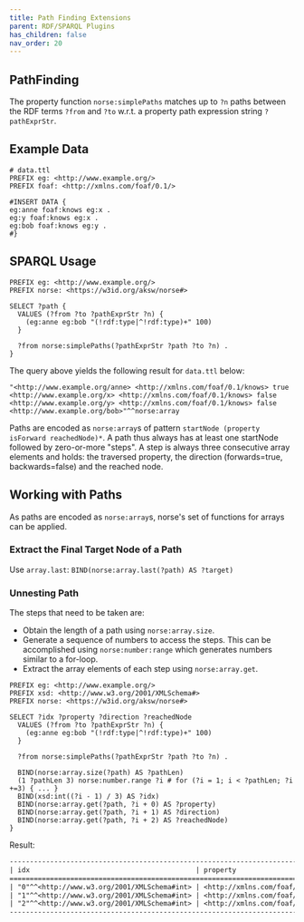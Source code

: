 ```yaml
---
title: Path Finding Extensions
parent: RDF/SPARQL Plugins
has_children: false
nav_order: 20
---
```


## PathFinding
The property function `norse:simplePaths` matches up to `?n` paths between the RDF terms `?from` and `?to` w.r.t. a property path expression string `?pathExprStr`.

## Example Data

```ttl
# data.ttl
PREFIX eg: <http://www.example.org/>
PREFIX foaf: <http://xmlns.com/foaf/0.1/>

#INSERT DATA {
eg:anne foaf:knows eg:x .
eg:y foaf:knows eg:x .
eg:bob foaf:knows eg:y .
#}
```

## SPARQL Usage

```sparql
PREFIX eg: <http://www.example.org/>
PREFIX norse: <https://w3id.org/aksw/norse#>

SELECT ?path {
  VALUES (?from ?to ?pathExprStr ?n) {
    (eg:anne eg:bob "(!rdf:type|^!rdf:type)+" 100)
  }

  ?from norse:simplePaths(?pathExprStr ?path ?to ?n) .
}
```

The query above yields the following result for `data.ttl` below:

```
"<http://www.example.org/anne> <http://xmlns.com/foaf/0.1/knows> true <http://www.example.org/x> <http://xmlns.com/foaf/0.1/knows> false <http://www.example.org/y> <http://xmlns.com/foaf/0.1/knows> false <http://www.example.org/bob>"^^norse:array
```

Paths are encoded as `norse:array`s of pattern `startNode (property isForward reachedNode)*`.
A path thus always has at least one startNode followed by zero-or-more "steps". A step is always three consecutive array elements and holds: the traversed property, the direction (forwards=true, backwards=false) and the reached node.

## Working with Paths
As paths are encoded as `norse:array`s, norse's set of functions for arrays can be applied.

### Extract the Final Target Node of a Path

Use `array.last`: `BIND(norse:array.last(?path) AS ?target)`

### Unnesting Path

The steps that need to be taken are:
* Obtain the length of a path using `norse:array.size`.
* Generate a sequence of numbers to access the steps. This can be accomplished using `norse:number:range` which generates numbers similar to a for-loop.
* Extract the array elements of each step using `norse:array.get`.


```sparql
PREFIX eg: <http://www.example.org/>
PREFIX xsd: <http://www.w3.org/2001/XMLSchema#>
PREFIX norse: <https://w3id.org/aksw/norse#>

SELECT ?idx ?property ?direction ?reachedNode
  VALUES (?from ?to ?pathExprStr ?n) {
    (eg:anne eg:bob "(!rdf:type|^!rdf:type)+" 100)
  }

  ?from norse:simplePaths(?pathExprStr ?path ?to ?n) .

  BIND(norse:array.size(?path) AS ?pathLen)
  (1 ?pathLen 3) norse:number.range ?i # for (?i = 1; i < ?pathLen; ?i +=3) { ... }
  BIND(xsd:int((?i - 1) / 3) AS ?idx)
  BIND(norse:array.get(?path, ?i + 0) AS ?property)
  BIND(norse:array.get(?path, ?i + 1) AS ?direction)
  BIND(norse:array.get(?path, ?i + 2) AS ?reachedNode)
}

```

Result:
```txt
------------------------------------------------------------------------------------------------------------------------------
| idx                                         | property                          | direction | reachedNode                  |
==============================================================================================================================
| "0"^^<http://www.w3.org/2001/XMLSchema#int> | <http://xmlns.com/foaf/0.1/knows> | true      | <http://www.example.org/x>   |
| "1"^^<http://www.w3.org/2001/XMLSchema#int> | <http://xmlns.com/foaf/0.1/knows> | false     | <http://www.example.org/y>   |
| "2"^^<http://www.w3.org/2001/XMLSchema#int> | <http://xmlns.com/foaf/0.1/knows> | false     | <http://www.example.org/bob> |
------------------------------------------------------------------------------------------------------------------------------
```


